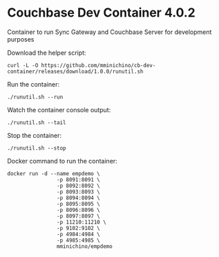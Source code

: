 # Couchbase Dev Container 4.0.2

Container to run Sync Gateway and Couchbase Server for development purposes

Download the helper script:

````
curl -L -O https://github.com/mminichino/cb-dev-container/releases/download/1.0.0/runutil.sh
````

Run the container:

````
./runutil.sh --run
````

Watch the container console output:

````
./runutil.sh --tail
````

Stop the container:
````
./runutil.sh --stop
````

Docker command to run the container:
````
docker run -d --name empdemo \
                -p 8091:8091 \
                -p 8092:8092 \
                -p 8093:8093 \
                -p 8094:8094 \
                -p 8095:8095 \
                -p 8096:8096 \
                -p 8097:8097 \
                -p 11210:11210 \
                -p 9102:9102 \
                -p 4984:4984 \
                -p 4985:4985 \
                mminichino/empdemo
````

